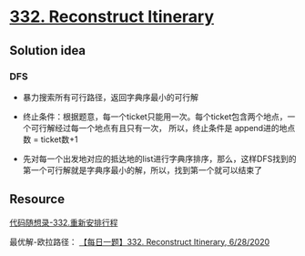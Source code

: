 # [332. Reconstruct Itinerary](https://leetcode.com/problems/reconstruct-itinerary/)

## Solution idea

### DFS

* 暴力搜索所有可行路径，返回字典序最小的可行解

* 终止条件：根据题意，每一个ticket只能用一次。每个ticket包含两个地点，一个可行解经过每一个地点有且只有一次，
所以，终止条件是 append进的地点数 = ticket数+1

* 先对每一个出发地对应的抵达地的list进行字典序排序，那么，这样DFS找到的第一个可行解就是字典序最小的解，所以，找到第一个就可以结束了

## Resource
[代码随想录-332.重新安排行程](https://github.com/youngyangyang04/leetcode-master/blob/master/problems/0332.%E9%87%8D%E6%96%B0%E5%AE%89%E6%8E%92%E8%A1%8C%E7%A8%8B.md)

最优解-欧拉路径：
[【每日一题】332. Reconstruct Itinerary, 6/28/2020](https://www.youtube.com/watch?v=5yM3H0UgXTo&ab_channel=HuifengGuan)

